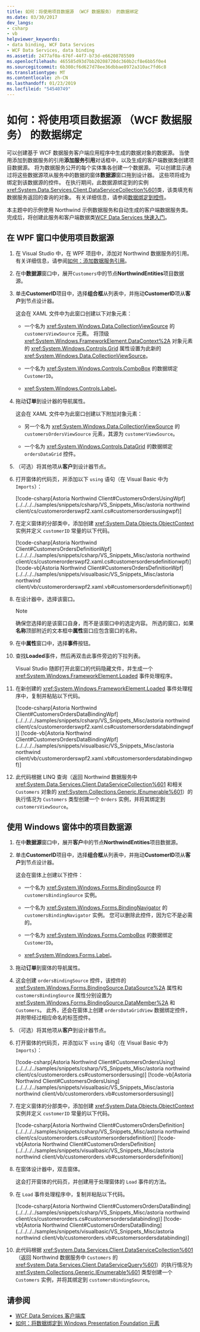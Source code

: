 ```yaml
---
title: 如何：将使用项目数据源 （WCF 数据服务） 的数据绑定
ms.date: 03/30/2017
dev_langs:
- csharp
- vb
helpviewer_keywords:
- data binding, WCF Data Services
- WCF Data Services, data binding
ms.assetid: 2477af0a-676f-44f7-b73d-e66208785509
ms.openlocfilehash: 465585d93d7bb20208720dc360b2cf8e6bb5f0e4
ms.sourcegitcommit: 6b308cf6d627d78ee36dbbae8972a310ac7fd6c8
ms.translationtype: MT
ms.contentlocale: zh-CN
ms.lasthandoff: 01/23/2019
ms.locfileid: "54540749"
---
```

# <a name="how-to-bind-data-using-a-project-data-source-wcf-data-services"></a>如何：将使用项目数据源 （WCF 数据服务） 的数据绑定

可以创建基于 WCF 数据服务客户端应用程序中生成的数据对象的数据源。 当使用添加到数据服务的引用**添加服务引用**对话框中，以及生成的客户端数据类创建项目数据源。 将为数据服务公开的每个实体集各创建一个数据源。 可以创建显示通过将这些数据源项从服务中的数据的窗体**数据源**窗口拖到设计器。 这些项将成为绑定到该数据源的控件。 在执行期间，此数据源绑定到的实例<xref:System.Data.Services.Client.DataServiceCollection%601>类，该类填充有数据服务返回的查询的对象。 有关详细信息，请参阅[数据绑定到控件](../../../../docs/framework/data/wcf/binding-data-to-controls-wcf-data-services.md)。

 本主题中的示例使用 Northwind 示例数据服务和自动生成的客户端数据服务类。 完成后，将创建此服务和客户端数据类[WCF Data Services 快速入门](../../../../docs/framework/data/wcf/quickstart-wcf-data-services.md)。

## <a name="use-a-project-data-source-in-a-wpf-window"></a>在 WPF 窗口中使用项目数据源

1.  在 Visual Studio 中，在 WPF 项目中，添加对 Northwind 数据服务的引用。 有关详细信息，请参阅[如何：添加数据服务引用](../../../../docs/framework/data/wcf/how-to-add-a-data-service-reference-wcf-data-services.md)。

2.  在中**数据源**窗口中，展开`Customers`中的节点**NorthwindEntities**项目数据源。

3.  单击**CustomerID**项目中，选择**组合框**从列表中，并拖动**CustomerID**项从**客户**到节点设计器。

     这会在 XAML 文件中为此窗口创建以下对象元素：

    -   一个名为 <xref:System.Windows.Data.CollectionViewSource> 的 `customersViewSource` 元素。 将顶级 <xref:System.Windows.FrameworkElement.DataContext%2A> 对象元素的 <xref:System.Windows.Controls.Grid> 属性设置为此新的 <xref:System.Windows.Data.CollectionViewSource>。

    -   一个名为 <xref:System.Windows.Controls.ComboBox> 的数据绑定 `CustomerID`。

    -   <xref:System.Windows.Controls.Label>。

4.  拖动**订单**到设计器的导航属性。

     这会在 XAML 文件中为此窗口创建以下附加对象元素：

    -   另一个名为 <xref:System.Windows.Data.CollectionViewSource> 的 `customersOrdersViewSource` 元素，其源为 `customerViewSource`。

    -   一个名为 <xref:System.Windows.Controls.DataGrid> 的数据绑定 `ordersDataGrid` 控件。

5.  （可选）将其他项从**客户**到设计器节点。

6.  打开窗体的代码页，并添加以下 `using` 语句（在 Visual Basic 中为 `Imports`）：

     [!code-csharp[Astoria Northwind Client#CustomersOrdersUsingWpf](../../../../samples/snippets/csharp/VS_Snippets_Misc/astoria northwind client/cs/customerorderswpf2.xaml.cs#customersordersusingwpf)]

7.  在定义窗体的分部类中，添加创建 <xref:System.Data.Objects.ObjectContext> 实例并定义 `customerID` 常量的以下代码。

     [!code-csharp[Astoria Northwind Client#CustomersOrdersDefinitionWpf](../../../../samples/snippets/csharp/VS_Snippets_Misc/astoria northwind client/cs/customerorderswpf2.xaml.cs#customersordersdefinitionwpf)]
     [!code-vb[Astoria Northwind Client#CustomersOrdersDefinitionWpf](../../../../samples/snippets/visualbasic/VS_Snippets_Misc/astoria northwind client/vb/customerorderswpf2.xaml.vb#customersordersdefinitionwpf)]

8.  在设计器中，选择该窗口。

    > [!NOTE]
    > 确保您选择的是该窗口自身，而不是该窗口中的选定内容。 所选的窗口，如果**名称**顶部附近的文本框中**属性**窗口应包含窗口的名称。

9. 在中**属性**窗口中，选择**事件**按钮。

10. 查找**Loaded**事件，然后再双击此事件旁边的下拉列表。

     Visual Studio 随即打开此窗口的代码隐藏文件，并生成一个 <xref:System.Windows.FrameworkElement.Loaded> 事件处理程序。

11. 在新创建的 <xref:System.Windows.FrameworkElement.Loaded> 事件处理程序中，复制并粘贴以下代码。

     [!code-csharp[Astoria Northwind Client#CustomersOrdersDataBindingWpf](../../../../samples/snippets/csharp/VS_Snippets_Misc/astoria northwind client/cs/customerorderswpf2.xaml.cs#customersordersdatabindingwpf)]
     [!code-vb[Astoria Northwind Client#CustomersOrdersDataBindingWpf](../../../../samples/snippets/visualbasic/VS_Snippets_Misc/astoria northwind client/vb/customerorderswpf2.xaml.vb#customersordersdatabindingwpf)]

12. 此代码根据 LINQ 查询（返回 Northwind 数据服务中 <xref:System.Data.Services.Client.DataServiceCollection%601> 和相关 `Customers` 对象的 <xref:System.Collections.Generic.IEnumerable%601>）的执行情况为 `Customers` 类型创建一个 `Orders` 实例，并将其绑定到 `customersViewSource`。

## <a name="use-a-project-data-source-in-a-windows-form"></a>使用 Windows 窗体中的项目数据源

1.  在中**数据源**窗口中，展开**客户**中的节点**NorthwindEntities**项目数据源。

2.  单击**CustomerID**项目中，选择**组合框**从列表中，并拖动**CustomerID**项从**客户**到节点设计器。

     这会在窗体上创建以下控件：

    -   一个名为 <xref:System.Windows.Forms.BindingSource> 的 `customersBindingSource` 实例。

    -   一个名为 <xref:System.Windows.Forms.BindingNavigator> 的 `customersBindingNavigator` 实例。 您可以删除此控件，因为它不是必需的。

    -   一个名为 <xref:System.Windows.Forms.ComboBox> 的数据绑定 `CustomerID`。

    -   <xref:System.Windows.Forms.Label>。

3.  拖动**订单**到窗体的导航属性。

4.  这会创建 `ordersBindingSource` 控件，该控件的 <xref:System.Windows.Forms.BindingSource.DataSource%2A> 属性和 `customersBindingSource` 属性分别设置为 <xref:System.Windows.Forms.BindingSource.DataMember%2A> 和 `Customers`。 此外，还会在窗体上创建 `ordersDataGridView` 数据绑定控件，并附带经过相应命名的标签控件。

5.  （可选）将其他项从**客户**到设计器节点。

6.  打开窗体的代码页，并添加以下 `using` 语句（在 Visual Basic 中为 `Imports`）：

     [!code-csharp[Astoria Northwind Client#CustomersOrdersUsing](../../../../samples/snippets/csharp/VS_Snippets_Misc/astoria northwind client/cs/customerorders.cs#customersordersusing)]
     [!code-vb[Astoria Northwind Client#CustomersOrdersUsing](../../../../samples/snippets/visualbasic/VS_Snippets_Misc/astoria northwind client/vb/customerorders.vb#customersordersusing)]

7.  在定义窗体的分部类中，添加创建 <xref:System.Data.Objects.ObjectContext> 实例并定义 `customerID` 常量的以下代码。

     [!code-csharp[Astoria Northwind Client#CustomersOrdersDefinition](../../../../samples/snippets/csharp/VS_Snippets_Misc/astoria northwind client/cs/customerorders.cs#customersordersdefinition)]
     [!code-vb[Astoria Northwind Client#CustomersOrdersDefinition](../../../../samples/snippets/visualbasic/VS_Snippets_Misc/astoria northwind client/vb/customerorders.vb#customersordersdefinition)]

8.  在窗体设计器中，双击窗体。

     这会打开窗体的代码页，并创建用于处理窗体的 `Load` 事件的方法。

9. 在 `Load` 事件处理程序中，复制并粘贴以下代码。

     [!code-csharp[Astoria Northwind Client#CustomersOrdersDataBinding](../../../../samples/snippets/csharp/VS_Snippets_Misc/astoria northwind client/cs/customerorders.cs#customersordersdatabinding)]
     [!code-vb[Astoria Northwind Client#CustomersOrdersDataBinding](../../../../samples/snippets/visualbasic/VS_Snippets_Misc/astoria northwind client/vb/customerorders.vb#customersordersdatabinding)]

10. 此代码根据 <xref:System.Data.Services.Client.DataServiceCollection%601>（返回 Northwind 数据服务中 `Customers` 的 <xref:System.Data.Services.Client.DataServiceQuery%601>）的执行情况为 <xref:System.Collections.Generic.IEnumerable%601> 类型创建一个 `Customers` 实例，并将其绑定到 `customersBindingSource`。

## <a name="see-also"></a>请参阅

- [WCF Data Services 客户端库](../../../../docs/framework/data/wcf/wcf-data-services-client-library.md)
- [如何：将数据绑定到 Windows Presentation Foundation 元素](../../../../docs/framework/data/wcf/bind-data-to-wpf-elements-wcf-data-services.md)
